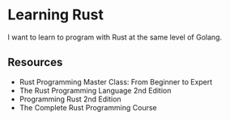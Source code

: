 # Learning Rust

I want to learn to program with Rust at the same level of Golang.

## Resources

- Rust Programming Master Class: From Beginner to Expert
- The Rust Programming Language 2nd Edition
- Programming Rust 2nd Edition
- The Complete Rust Programming Course
